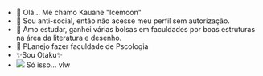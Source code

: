 - 👋 Olá... Me chamo Kauane "Icemoon"
- 👀 Sou anti-social, então não acesse meu perfil sem autorização.
- 🌱 Amo estudar, ganhei várias bolsas em faculdades por boas estruturas na área da literatura e desenho.
- 💞️ PLanejo fazer faculdade de Pscologia 
- ✨Sou Otaku✨
- ![](https://images.app.goo.gl/KsgbSxFarn1cr)
Só isso... vlw
